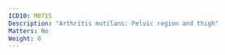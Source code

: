 ```yaml
---
ICD10: M0715
Description: "Arthritis mutilans: Pelvic region and thigh"
Matters: No
Weight: 0
---
```

